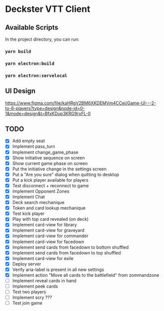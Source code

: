 # Deckster VTT Client

## Available Scripts

In the project directory, you can run:

### `yarn build`

### `yarn electron:build`

### `yarn electron:servelocal`


## UI Design

https://www.figma.com/file/kaHRgV2BM6XKDEMVm4CCej/Game-UI---2-to-6-players?type=design&node-id=0-1&mode=design&t=BfxKDup3KRG9rxFL-0

## TODO

- [x] Add empty seat
- [x] Implement pass_turn
- [x] Implement change_game_phase
- [x] Show initiative sequence on screen
- [x] Show current game phase on screen
- [x] Put the initiative change in the settings screen
- [x] Put a "Are you sure" dialog when quitting to desktop
- [x] Put a kick player available for players
- [x] Test disconnect + reconnect to game
- [x] Implement Opponent Zones
- [x] Implement Chat
- [x] Deck search mechanique
- [x] Token and card lookup mechanique
- [x] Test kick player
- [x] Play with top card revealed (on deck)
- [x] Implement card-view for library
- [x] Implement card-view for graveyard
- [x] Implement card-view for commander
- [x] Implement card-view for facedown 
- [x] Implement send cards from facedown to bottom shuffled
- [x] Implement send cards from facedown to top shuffled
- [x] Implement card-view for exile
- [x] Deploy server
- [x] Verify aria-label is present in all new settings
- [x] Implement action "Move all cards to the battlefield" from zommandzone
- [ ] Implement reveal cards in hand
- [ ] Implement peek cards
- [ ] Test two players
- [ ] Implement scry ???
- [ ] Test join game